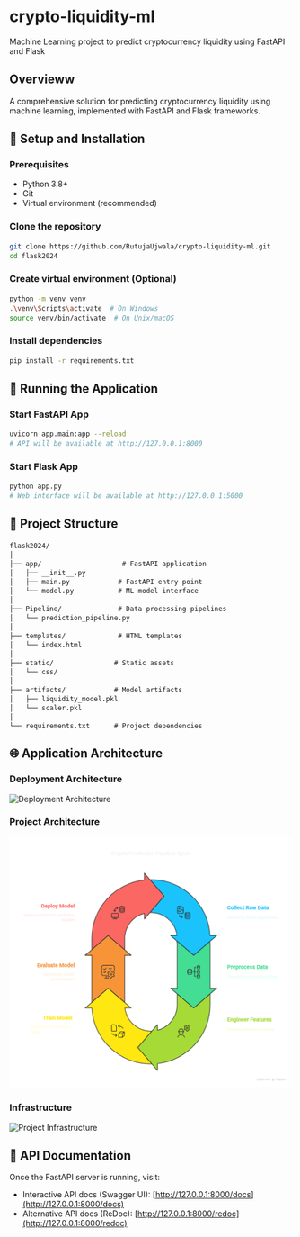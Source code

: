# crypto-liquidity-ml

Machine Learning project to predict cryptocurrency liquidity using FastAPI and Flask

## Overvieww

A comprehensive solution for predicting cryptocurrency liquidity using machine learning, implemented with FastAPI and Flask frameworks.

## 🔧 Setup and Installation

### Prerequisites

- Python 3.8+
- Git
- Virtual environment (recommended)

### Clone the repository

```bash
git clone https://github.com/RutujaUjwala/crypto-liquidity-ml.git
cd flask2024
```

### Create virtual environment (Optional)

```bash
python -m venv venv
.\venv\Scripts\activate  # On Windows
source venv/bin/activate  # On Unix/macOS
```

### Install dependencies

```bash
pip install -r requirements.txt
```

## 🚀 Running the Application

### Start FastAPI App

```bash
uvicorn app.main:app --reload
# API will be available at http://127.0.0.1:8000
```

### Start Flask App

```bash
python app.py
# Web interface will be available at http://127.0.0.1:5000
```

## 📂 Project Structure

```blash
flask2024/
│
├── app/                    # FastAPI application
│   ├── __init__.py
│   ├── main.py            # FastAPI entry point
│   └── model.py           # ML model interface
│
├── Pipeline/              # Data processing pipelines
│   └── prediction_pipeline.py
│
├── templates/             # HTML templates
│   └── index.html
│
├── static/               # Static assets
│   └── css/
│
├── artifacts/            # Model artifacts
│   ├── liquidity_model.pkl
│   └── scaler.pkl
│
└── requirements.txt      # Project dependencies
```

## 🌐 Application Architecture

### Deployment Architecture

![Deployment Architecture](./reports/figures/deployment_architecture.png)

### Project Architecture

![Project Architecture](./reports/figures/Project_Architecture.png)

### Infrastructure

![Project Infrastructure](./reports/figures/project_infrastructure.png)

## 📝 API Documentation

Once the FastAPI server is running, visit:

- Interactive API docs (Swagger UI): [http://127.0.0.1:8000/docs](http://127.0.0.1:8000/docs)
- Alternative API docs (ReDoc): [http://127.0.0.1:8000/redoc](http://127.0.0.1:8000/redoc)
